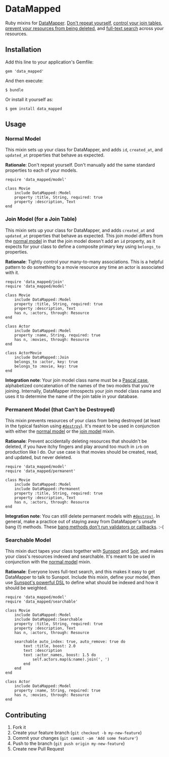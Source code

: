 # DataMapped

Ruby mixins for [DataMapper](http://datamapper.org/).
[Don't repeat yourself](#normal-model),
[control your join tables](#join-model-for-a-join-table),
[prevent your resources from being deleted](#permanent-model-that-cant-be-destroyed),
and [full-text search](#searchable-model) across your resources.



## Installation

Add this line to your application's Gemfile:

    gem 'data_mapped'

And then execute:

    $ bundle

Or install it yourself as:

    $ gem install data_mapped



## Usage

### Normal Model

This mixin sets up your class for DataMapper, and adds `id`, `created_at`, and
`updated_at` properties that behave as expected.

**Rationale**: Don't repeat yourself.  Don't manually add the same standard
properties to each of your models.

    require 'data_mapped/model'
    
    class Movie
		include DataMapped::Model
		property :title, String, required: true
		property :description, Text
    end

### Join Model (for a Join Table)

This mixin sets up your class for DataMapper, and adds `created_at` and
`updated_at` properties that behave as expected.  This join model differs from
the [normal model](#normal-model) in that the join model doesn't add an `id`
property, as it expects for your class to define a composite primary key using
`belongs_to` properties.

**Rationale**: Tightly control your many-to-many associations.  This is a
helpful pattern to do something to a movie resource any time an actor is
associated with it.

	require 'data_mapped/join'
	require 'data_mapped/model'
    
	class Movie
		include DataMapped::Model
		property :title, String, required: true
		property :description, Text
		has n, :actors, through: Resource
	end
    
	class Actor
		include DataMapped::Model
		property :name, String, required: true
		has n, :movies, through: Resource
	end
    
	class ActorMovie
		include DataMapped::Join
		belongs_to :actor, key: true
		belongs_to :movie, key: true
	end

**Integration note**: Your join model class name must be a
[Pascal case](http://c2.com/cgi/wiki?PascalCase), alphabetized concatenation
of the names of the two models that you're joining.  Internally, DataMapper
introspects your join model class name and uses it to determine the name of
the join table in your database.

### Permanent Model (that Can't be Destroyed)

This mixin prevents resources of your class from being destroyed (at least in
the typical fashion using
[`#destroy`](http://rubydoc.info/github/datamapper/dm-core/master/DataMapper/Resource#destroy-instance_method)).
It's meant to be used in conjunction with either the
[normal model](#normal-model) or the
[join model](#join-model-for-a-join-table) mixin.

**Rationale**: Prevent accidentally deleting resources that shouldn't be
deleted, if you have itchy fingers and play around too much in `irb` on
production like I do.  Our use case is that movies should be created, read,
and updated, but never deleted.

	require 'data_mapped/model'
	require 'data_mapped/permanent'
	
	class Movie
		include DataMapped::Model
		include DataMapped::Permanent
		property :title, String, required: true
		property :description, Text
		has n, :actors, through: Resource
	end

**Integration note**: You can still delete permanent models with
[`#destroy!`](http://rubydoc.info/github/datamapper/dm-core/master/DataMapper/Resource#destroy%21-instance_method).
In general, make a practice out of staying away from DataMapper's unsafe bang
(!) methods.  These
[bang methods don't run validators or callbacks](http://datamapper.org/docs/create_and_destroy.html).
:-(

### Searchable Model

This mixin duct tapes your class together with
[Sunspot](http://sunspot.github.io/) and
[Solr](https://lucene.apache.org/solr/), and makes your class's resources
indexed and searchable.  It's meant to be used in conjunction with the
[normal model](#normal-model) mixin.

**Rationale**: Everyone loves full-text search, and this makes it easy to get
DataMapper to talk to Sunspot.  Include this mixin, define your model, then
use
[Sunspot's powerful DSL](http://sunspot.github.io/docs/index.html#Indexing_In_Depth)
to define what should be indexed and how it should be weighted.

	require 'data_mapped/model'
	require 'data_mapped/searchable'
	
	class Movie
		include DataMapped::Model
		include DataMapped::Searchable
		property :title, String, required: true
		property :description, Text
		has n, :actors, through: Resource
		
		searchable auto_index: true, auto_remove: true do
			text :title, boost: 2.0
			text :description
			text :actor_names, boost: 1.5 do
				self.actors.map(&:name).join(', ')
			end
		end
	end
	
	class Actor
		include DataMapped::Model
		property :name, String, required: true
		has n, :movies, through: Resource
	end



## Contributing

1. Fork it
2. Create your feature branch (`git checkout -b my-new-feature`)
3. Commit your changes (`git commit -am 'Add some feature'`)
4. Push to the branch (`git push origin my-new-feature`)
5. Create new Pull Request

